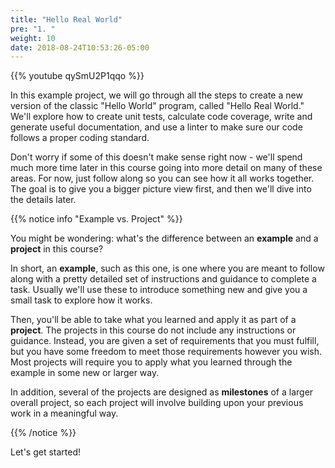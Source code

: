 ```yaml
---
title: "Hello Real World"
pre: "1. "
weight: 10
date: 2018-08-24T10:53:26-05:00
---
```


{{% youtube qySmU2P1qqo %}}

In this example project, we will go through all the steps to create a new version of the classic "Hello World" program, called "Hello Real World." We'll explore how to create unit tests, calculate code coverage, write and generate useful documentation, and use a linter to make sure our code follows a proper coding standard. 

Don't worry if some of this doesn't make sense right now - we'll spend much more time later in this course going into more detail on many of these areas. For now, just follow along so you can see how it all works together. The goal is to give you a bigger picture view first, and then we'll dive into the details later.

{{% notice info "Example vs. Project" %}}

You might be wondering: what's the difference between an **example** and a **project** in this course? 

In short, an **example**, such as this one, is one where you are meant to follow along with a pretty detailed set of instructions and guidance to complete a task. Usually we'll use these to introduce something new and give you a small task to explore how it works. 

Then, you'll be able to take what you learned and apply it as part of a **project**. The projects in this course do not include any instructions or guidance. Instead, you are given a set of requirements that you must fulfill, but you have some freedom to meet those requirements however you wish. Most projects will require you to apply what you learned through the example in some new or larger way. 

In addition, several of the projects are designed as **milestones** of a larger overall project, so each project will involve building upon your previous work in a meaningful way. 

{{% /notice %}}

Let's get started!